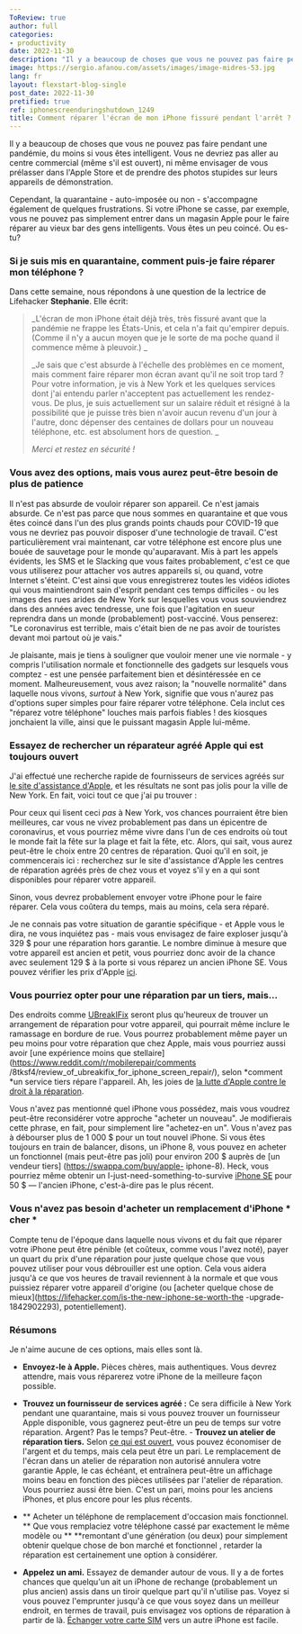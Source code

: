 ```yaml
---
ToReview: true
author: full
categories:
- productivity
date: 2022-11-30
description: "Il y a beaucoup de choses que vous ne pouvez pas faire pendant une pandémie, du moins si vous êtes intelligent. Vous ne devriez pas aller au centre commercial (même s'il est ouvert), ni même envisager de vous prélasser dans l'Apple Store et de prendre des photos stupides sur leurs appareils de démonstration."
image: https://sergio.afanou.com/assets/images/image-midres-53.jpg
lang: fr
layout: flexstart-blog-single
post_date: 2022-11-30
pretified: true
ref: iphonescreenduringshutdown_1249
title: Comment réparer l'écran de mon iPhone fissuré pendant l'arrêt ?
---
```


Il y a beaucoup de choses que vous ne pouvez pas faire pendant une pandémie, du moins si vous êtes intelligent. Vous ne devriez pas aller au centre commercial (même s'il est ouvert), ni même envisager de vous prélasser dans l'Apple Store et de prendre des photos stupides sur leurs appareils de démonstration.

Cependant, la quarantaine - auto-imposée ou non - s'accompagne également de quelques frustrations. Si votre iPhone se casse, par exemple, vous ne pouvez pas simplement entrer dans un magasin Apple pour le faire réparer au vieux bar des gens intelligents. Vous êtes un peu coincé. Ou es-tu?

### Si je suis mis en quarantaine, comment puis-je faire réparer mon téléphone ?

Dans cette semaine, nous répondons à une question de la lectrice de Lifehacker **Stephanie**. Elle écrit:

> _L'écran de mon iPhone était déjà très, très fissuré avant que la pandémie ne frappe les États-Unis, et cela n'a fait qu'empirer depuis. (Comme il n'y a aucun moyen que je le sorte de ma poche quand il commence même à pleuvoir.) _
>
> _Je sais que c'est absurde à l'échelle des problèmes en ce moment, mais comment faire réparer mon écran avant qu'il ne soit trop tard ? Pour votre information, je vis à New York et les quelques services dont j'ai entendu parler n'acceptent pas actuellement les rendez-vous. De plus, je suis actuellement sur un salaire réduit et résigné à la possibilité que je puisse très bien n'avoir aucun revenu d'un jour à l'autre, donc dépenser des centaines de dollars pour un nouveau téléphone, etc. est absolument hors de question. _
>
> _Merci et restez en sécurité !_

### Vous avez des options, mais vous aurez peut-être besoin de plus de patience

Il n'est pas absurde de vouloir réparer son appareil. Ce n'est jamais absurde. Ce n'est pas parce que nous sommes en quarantaine et que vous êtes coincé dans l'un des plus grands points chauds pour COVID-19 que vous ne devriez pas pouvoir disposer d'une technologie de travail. C'est particulièrement vrai maintenant, car votre téléphone est encore plus une bouée de sauvetage pour le monde qu'auparavant. Mis à part les appels évidents, les SMS et le Slacking que vous faites probablement, c'est ce que vous utiliserez pour attacher vos autres appareils si, ou quand, votre Internet s'éteint. C'est ainsi que vous enregistrerez toutes les vidéos idiotes qui vous maintiendront sain d'esprit pendant ces temps difficiles - ou les images des rues arides de New York sur lesquelles vous vous souviendrez dans des années avec tendresse, une fois que l'agitation en sueur reprendra dans un monde (probablement) post-vacciné. Vous penserez: "Le coronavirus est terrible, mais c'était bien de ne pas avoir de touristes devant moi partout où je vais."

Je plaisante, mais je tiens à souligner que vouloir mener une vie normale - y compris l'utilisation normale et fonctionnelle des gadgets sur lesquels vous comptez - est une pensée parfaitement bien et désintéressée en ce moment. Malheureusement, vous avez raison; la "nouvelle normalité" dans laquelle nous vivons, _surtout_ à New York, signifie que vous n'aurez pas d'options super simples pour faire réparer votre téléphone. Cela inclut ces "réparez votre téléphone" louches mais parfois fiables ! des kiosques jonchaient la ville, ainsi que le puissant magasin Apple lui-même.

### Essayez de rechercher un réparateur agréé Apple qui est toujours ouvert

J'ai effectué une recherche rapide de fournisseurs de services agréés sur [le site d'assistance d'Apple](https://getsupport.apple.com/), et les résultats ne sont pas jolis pour la ville de New York. En fait, voici tout ce que j'ai pu trouver :

Pour ceux qui lisent ceci _pas_ à New York, vos chances pourraient être bien meilleures, car vous ne vivez probablement pas dans un épicentre de coronavirus, et vous pourriez même vivre dans l'un de ces endroits où tout le monde fait la fête sur la plage et fait la fête, etc. Alors, qui sait, vous aurez peut-être le choix entre 20 centres de réparation. Quoi qu'il en soit, je commencerais ici : recherchez sur le site d'assistance d'Apple les centres de réparation agréés près de chez vous et voyez s'il y en a qui sont disponibles pour réparer votre appareil.

Sinon, vous devrez probablement envoyer votre iPhone pour le faire réparer. Cela vous coûtera du temps, mais au moins, cela sera réparé.

Je ne connais pas votre situation de garantie spécifique - et Apple vous le dira, ne vous inquiétez pas - mais vous envisagez de faire exploser jusqu'à 329 $ pour une réparation hors garantie. Le nombre diminue à mesure que votre appareil est ancien et petit, vous pourriez donc avoir de la chance avec seulement 129 $ à la porte si vous réparez un ancien iPhone SE. Vous pouvez vérifier les prix d'Apple [ici](https://support.apple.com/iphone/repair/service).

### Vous pourriez opter pour une réparation par un tiers, mais...

Des endroits comme [UBreakIFix](https://www.ubreakifix.com/) seront plus qu'heureux de trouver un arrangement de réparation pour votre appareil, qui pourrait même inclure le ramassage en bordure de rue. Vous pourrez probablement même payer un peu moins pour votre réparation que chez Apple, mais vous pourriez aussi avoir [une expérience moins que stellaire](https://www.reddit.com/r/mobilerepair/comments /8tksf4/review_of_ubreakifix_for_iphone_screen_repair/), selon *comment *un service tiers répare l'appareil. Ah, les joies de [la lutte d'Apple contre le droit à la réparation](https://support.apple.com/en-us/HT210321).

Vous n'avez pas mentionné quel iPhone vous possédez, mais vous voudrez peut-être reconsidérer votre approche "acheter un nouveau". Je modifierais cette phrase, en fait, pour simplement lire "achetez-en un". Vous n'avez pas à débourser plus de 1 000 $ pour un tout nouvel iPhone. Si vous êtes toujours en train de balancer, disons, un iPhone 8, vous pouvez en acheter un fonctionnel (mais peut-être pas joli) pour environ 200 $ auprès de [un vendeur tiers] (https://swappa.com/buy/apple- iphone-8). Heck, vous pourriez même obtenir un I-just-need-something-to-survive [iPhone SE](https://swappa.com/buy/apple-iphone-se) pour 50 $ — l'ancien iPhone, c'est-à-dire pas le plus récent.

### Vous n'avez pas besoin d'acheter un remplacement d'iPhone * cher *

Compte tenu de l'époque dans laquelle nous vivons et du fait que réparer votre iPhone peut être pénible (et coûteux, comme vous l'avez noté), payer un quart du prix d'une réparation pour juste quelque chose que vous pouvez utiliser pour vous débrouiller est une option. Cela vous aidera jusqu'à ce que vos heures de travail reviennent à la normale et que vous puissiez réparer votre appareil d'origine (ou [acheter quelque chose de mieux](https://lifehacker.com/is-the-new-iphone-se-worth-the -upgrade-1842902293), potentiellement).

### Résumons

Je n'aime aucune de ces options, mais elles sont là.

- **Envoyez-le à Apple.** Pièces chères, mais authentiques. Vous devrez attendre, mais vous réparerez votre iPhone de la meilleure façon possible.
- **Trouvez un fournisseur de services agréé :** Ce sera difficile à New York pendant une quarantaine, mais si vous pouvez trouver un fournisseur Apple disponible, vous gagnerez peut-être un peu de temps sur votre réparation. Argent? Pas le temps? Peut-être.
- **Trouvez un atelier de réparation tiers.** Selon [ce qui est ouvert](https://www.rossmanngroup.com/iphone-screen-repair/), vous pouvez économiser de l'argent et du temps, mais cela peut être un pari. Le remplacement de l'écran dans un atelier de réparation non autorisé annulera votre garantie Apple, le cas échéant, et entraînera peut-être un affichage moins beau en fonction des pièces utilisées par l'atelier de réparation. Vous pourriez aussi être bien. C'est un pari, moins pour les anciens iPhones, et plus encore pour les plus récents.
- ** Acheter un téléphone de remplacement d'occasion mais fonctionnel. ** Que vous remplaciez votre téléphone cassé par exactement le même modèle ou \*\* \*\*remontant d'une génération (ou deux) pour simplement obtenir quelque chose de bon marché et fonctionnel , retarder la réparation est certainement une option à considérer.

- **Appelez un ami.** Essayez de demander autour de vous. Il y a de fortes chances que quelqu'un ait un iPhone de rechange (probablement un plus ancien) assis dans un tiroir quelque part qu'il n'utilise pas. Voyez si vous pouvez l'emprunter jusqu'à ce que vous soyez dans un meilleur endroit, en termes de travail, puis envisagez vos options de réparation à partir de là. [Échanger votre carte SIM](https://lifehacker.com/how-to-switch-out-and-store-your-sim-card-when-you-tr-1833493687) vers un autre iPhone est facile.